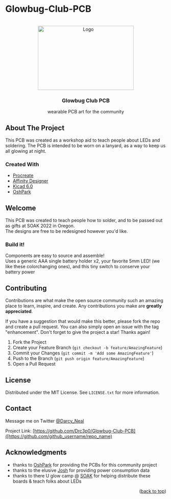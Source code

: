 # Glowbug-Club-PCB
<div id="top"></div>




<!-- PROJECT LOGO -->
<br />
<div align="center">
  <a href="https://github.com/Drc3p0/glowbug-club-pcb">
    <img src="https://github.com/Drc3p0/Glowbug-Club-PCB/blob/main/images/glowbug%20pcbs.jpg" alt="Logo" width="300" height="200">
  </a>

<h3 align="center">Glowbug Club PCB</h3>

  <p align="center">
    wearable PCB art for the community
  
  </p>
</div>

<!-- ABOUT THE PROJECT -->
## About The Project
This PCB was created as a workshop aid to teach people about LEDs and soldering.  The PCB is intended to be worn on a lanyard, as a way to keep us all glowing at night.

### Created With

* [Procreate](https://procreate.art/)
* [Affinity Designer](https://affinity.serif.com/)
* [Kicad 6.0](https://kicad.org/)
* [OshPark](https://oshpark.com/)


<!-- GETTING STARTED -->
## Welcome

This PCB was created to teach people how to solder, and to be passed out as gifts at SOAK 2022 in Oregon.  
The designs are free to be redesigned however you'd like.  

### Build it! 

Components are easy to source and assemble!  
Uses a generic AAA single battery holder x2, your favorite 5mm LED!  (we like these colorchanging ones), and this
tiny switch to conserve your battery power


## Contributing

Contributions are what make the open source community such an amazing place to learn, inspire, and create. Any contributions you make are **greatly appreciated**.

If you have a suggestion that would make this better, please fork the repo and create a pull request. You can also simply open an issue with the tag "enhancement".
Don't forget to give the project a star! Thanks again!

1. Fork the Project
2. Create your Feature Branch (`git checkout -b feature/AmazingFeature`)
3. Commit your Changes (`git commit -m 'Add some AmazingFeature'`)
4. Push to the Branch (`git push origin feature/AmazingFeature`)
5. Open a Pull Request


## License

Distributed under the MIT License. See `LICENSE.txt` for more information.

## Contact

Message me on Twitter [@Darcy_Neal](https://twitter.com/) 

Project Link: [https://github.com/Drc3p0/Glowbug-Club-PCB]([https://github.com/github_username/repo_name)

<!-- ACKNOWLEDGMENTS -->
## Acknowledgments

* thanks to [OshPark](https://oshpark.org) for providing the PCBs for this community project
* thanks to the elusive [Josh](https://cat-bounce.com/) for providing power consumption data
* thanks to there U glow camp @ [SOAK](https://soakpdx.com/) for helping distribute these boards & teach folks about LEDs

<p align="right">(<a href="#top">back to top</a>)</p>

